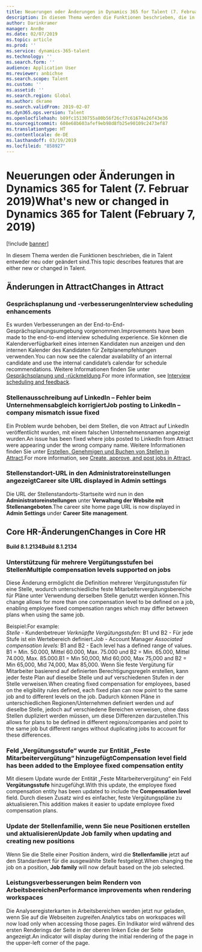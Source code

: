 ```yaml
---
title: Neuerungen oder Änderungen in Dynamics 365 for Talent (7. Februar 2019)
description: In diesem Thema werden die Funktionen beschrieben, die in Microsoft Dynamics 365 for Talent entweder neu oder geändert sind.
author: Darinkramer
manager: AnnBe
ms.date: 02/07/2019
ms.topic: article
ms.prod: ''
ms.service: dynamics-365-talent
ms.technology: ''
ms.search.form: ''
audience: Application User
ms.reviewer: anbichse
ms.search.scope: Talent
ms.custom: ''
ms.assetid: ''
ms.search.region: Global
ms.author: dkrame
ms.search.validFrom: 2019-02-07
ms.dyn365.ops.version: Talent
ms.openlocfilehash: b89fc15130755a80b56f26cf7c61674a26f43e36
ms.sourcegitcommit: 608e68b603afef9eb98d8fb25e90109c2473ef87
ms.translationtype: HT
ms.contentlocale: de-DE
ms.lasthandoff: 03/19/2019
ms.locfileid: "858927"
---
```

# <a name="whats-new-or-changed-in-dynamics-365-for-talent-february-7-2019"></a><span data-ttu-id="eb504-103">Neuerungen oder Änderungen in Dynamics 365 for Talent (7. Februar 2019)</span><span class="sxs-lookup"><span data-stu-id="eb504-103">What's new or changed in Dynamics 365 for Talent (February 7, 2019)</span></span>

[!include [banner](includes/banner.md)]

<span data-ttu-id="eb504-104">In diesem Thema werden die Funktionen beschrieben, die in Talent entweder neu oder geändert sind.</span><span class="sxs-lookup"><span data-stu-id="eb504-104">This topic describes features that are either new or changed in Talent.</span></span>

## <a name="changes-in-attract"></a><span data-ttu-id="eb504-105">Änderungen in Attract</span><span class="sxs-lookup"><span data-stu-id="eb504-105">Changes in Attract</span></span>

### <a name="interview-scheduling-enhancements"></a><span data-ttu-id="eb504-106">Gesprächsplanung und -verbesserungen</span><span class="sxs-lookup"><span data-stu-id="eb504-106">Interview scheduling enhancements</span></span>
<span data-ttu-id="eb504-107">Es wurden Verbesserungen an der End-to-End-Gesprächsplanungsumgebung vorgenommen.</span><span class="sxs-lookup"><span data-stu-id="eb504-107">Improvements have been made to the end-to-end interview scheduling experience.</span></span> <span data-ttu-id="eb504-108">Sie können die Kalenderverfügbarkeit eines internen Kandidaten nun anzeigen und den internen Kalender des Kandidaten für Zeitplanempfehlungen verwenden.</span><span class="sxs-lookup"><span data-stu-id="eb504-108">You can now see the calendar availability of an internal candidate and use the internal candidate’s calendar for schedule recommendations.</span></span> <span data-ttu-id="eb504-109">Weitere Informationen finden Sie unter [Gesprächsplanung und -rückmeldung](interview-scheduling-feedback.md).</span><span class="sxs-lookup"><span data-stu-id="eb504-109">For more information, see [Interview scheduling and feedback](interview-scheduling-feedback.md).</span></span>

### <a name="job-posting-to-linkedin--company-mismatch-issue-fixed"></a><span data-ttu-id="eb504-110">Stellenausschreibung auf LinkedIn – Fehler beim Unternehmensabgleich korrigiert</span><span class="sxs-lookup"><span data-stu-id="eb504-110">Job posting to LinkedIn – company mismatch issue fixed</span></span>
<span data-ttu-id="eb504-111">Ein Problem wurde behoben, bei dem Stellen, die von Attract auf LinkedIn veröffentlicht wurden, mit einem falschen Unternehmensnamen angezeigt wurden.</span><span class="sxs-lookup"><span data-stu-id="eb504-111">An issue has been fixed where jobs posted to LinkedIn from Attract were appearing under the wrong company name.</span></span> <span data-ttu-id="eb504-112">Weitere Informationen finden Sie unter [Erstellen, Genehmigen und Buchen von Stellen in Attract](creating-jobs-attract.md).</span><span class="sxs-lookup"><span data-stu-id="eb504-112">For more information, see [Create, approve, and post jobs in Attract](creating-jobs-attract.md).</span></span>

### <a name="career-site-url-displayed-in-admin-settings"></a><span data-ttu-id="eb504-113">Stellenstandort-URL in den Administratoreinstellungen angezeigt</span><span class="sxs-lookup"><span data-stu-id="eb504-113">Career site URL displayed in Admin settings</span></span>
<span data-ttu-id="eb504-114">Die URL der Stellenstandorts-Startseite wird nun in den **Administratoreinstellungen** unter **Verwaltung der Website mit Stellenangeboten**.</span><span class="sxs-lookup"><span data-stu-id="eb504-114">The career site home page URL is now displayed in **Admin Settings** under **Career Site management**.</span></span>

## <a name="changes-in-core-hr"></a><span data-ttu-id="eb504-115">Core HR-Änderungen</span><span class="sxs-lookup"><span data-stu-id="eb504-115">Changes in Core HR</span></span>

<span data-ttu-id="eb504-116">**Build 8.1.2134**</span><span class="sxs-lookup"><span data-stu-id="eb504-116">**Build 8.1.2134**</span></span>

### <a name="multiple-compensation-levels-supported-on-jobs"></a><span data-ttu-id="eb504-117">Unterstützung für mehrere Vergütungsstufen bei Stellen</span><span class="sxs-lookup"><span data-stu-id="eb504-117">Multiple compensation levels supported on jobs</span></span>
<span data-ttu-id="eb504-118">Diese Änderung ermöglicht die Definition mehrerer Vergütungsstufen für eine Stelle, wodurch unterschiedliche feste Mitarbeitervergütungsbereiche für Pläne unter Verwendung derselben Stelle genutzt werden können.</span><span class="sxs-lookup"><span data-stu-id="eb504-118">This change allows for more than one compensation level to be defined on a job, enabling employee fixed compensation ranges which may differ between plans when using the same job.</span></span> 

<span data-ttu-id="eb504-119">Beispiel:</span><span class="sxs-lookup"><span data-stu-id="eb504-119">For example:</span></span>    
<span data-ttu-id="eb504-120">*Stelle* - Kundenbetreuer *Verknüpfte Vergütungsstufen:* B1 und B2 - Für jede Stufe ist ein Wertebereich definiert.</span><span class="sxs-lookup"><span data-stu-id="eb504-120">*Job* - Account Manager *Associated compensation levels:* B1 and B2 - Each level has a defined range of values.</span></span> <span data-ttu-id="eb504-121">B1 = Min. 50.000, Mittel 60.000, Max. 75.000 und B2 = Min. 65.000, Mittel 74.000, Max. 85.000.</span><span class="sxs-lookup"><span data-stu-id="eb504-121">B1 = Min 50,000, Mid 60,000, Max 75,000 and B2 = Min 65,000, Mid 74,000, Max 85,000.</span></span> <span data-ttu-id="eb504-122">Wenn Sie feste Vergütung für Mitarbeiter basierend auf definierten Berechtigungsregeln erstellen, kann jeder feste Plan auf dieselbe Stelle und auf verschiedenen Stufen in der Stelle verweisen.</span><span class="sxs-lookup"><span data-stu-id="eb504-122">When creating fixed compensation for employees, based on the eligibility rules defined, each fixed plan can now point to the same job and to different levels on the job.</span></span> <span data-ttu-id="eb504-123">Dadurch können Pläne in unterschiedlichen Regionen/Unternehmen definiert werden und auf dieselbe Stelle, jedoch auf verschiedene Bereichen verweisen, ohne dass Stellen dupliziert werden müssen, um diese Differenzen darzustellen.</span><span class="sxs-lookup"><span data-stu-id="eb504-123">This allows for plans to be defined in different regions/companies and point to the same job but different ranges without duplicating jobs to account for these differences.</span></span>

### <a name="compensation-level-field-has-been-added-to-the-employee-fixed-compensation-entity"></a><span data-ttu-id="eb504-124">Feld „Vergütungsstufe“ wurde zur Entität „Feste Mitarbeitervergütung“ hinzugefügt</span><span class="sxs-lookup"><span data-stu-id="eb504-124">Compensation level field has been added to the Employee fixed compensation entity</span></span> 
<span data-ttu-id="eb504-125">Mit diesem Update wurde der Entität „Feste Mitarbeitervergütung“ ein Feld **Vergütungsstufe** hinzugefühgt.</span><span class="sxs-lookup"><span data-stu-id="eb504-125">With this update, the employee fixed compensation entity has been updated to include the **Compensation level** field.</span></span> <span data-ttu-id="eb504-126">Durch diesen Zusatz wird es einfacher, feste Vergütungspläne zu aktualisieren.</span><span class="sxs-lookup"><span data-stu-id="eb504-126">This addition makes it easier to update employee fixed compensation plans.</span></span> 

### <a name="update-job-family-when-updating-and-creating-new-positions"></a><span data-ttu-id="eb504-127">Update der Stellenfamilie, wenn Sie neue Positionen erstellen und aktualisieren</span><span class="sxs-lookup"><span data-stu-id="eb504-127">Update Job family when updating and creating new positions</span></span>
<span data-ttu-id="eb504-128">Wenn Sie die Stelle einer Position ändern, wird die **Stellenfamilie** jetzt auf den Standardwert für die ausgewählte Stelle festgelegt.</span><span class="sxs-lookup"><span data-stu-id="eb504-128">When changing the job on a position, **Job family** will now default based on the job selected.</span></span>

### <a name="performance-improvements-when-rendering-workspaces"></a><span data-ttu-id="eb504-129">Leistungsverbesserungen beim Rendern von Arbeitsbereichen</span><span class="sxs-lookup"><span data-stu-id="eb504-129">Performance improvements when rendering workspaces</span></span>
<span data-ttu-id="eb504-130">Die Analyseregisterkarten in Arbeitsbereichen werden jetzt nur geladen, wenn Sie auf die Webseiten zugreifen.</span><span class="sxs-lookup"><span data-stu-id="eb504-130">Analytics tabs on workspaces will now load only when accessing those pages.</span></span> <span data-ttu-id="eb504-131">Ein Indikator wird während des ersten Renderings der Seite in der oberen linken Ecke der Seite angezeigt.</span><span class="sxs-lookup"><span data-stu-id="eb504-131">An indicator will display during the initial rendering of the page in the upper-left corner of the page.</span></span>
